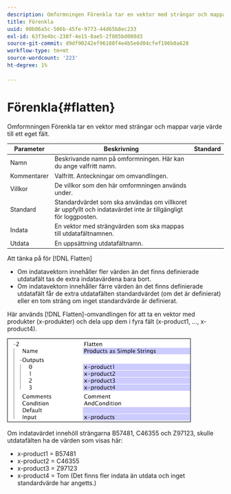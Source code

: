 ```yaml
---
description: Omformningen Förenkla tar en vektor med strängar och mappar varje värde till ett eget fält.
title: Förenkla
uuid: 00b06a5c-506b-45fe-9773-44d65b8ec233
exl-id: 63f3e4bc-238f-4e15-8ae5-2f805bd080d3
source-git-commit: d9df90242ef96188f4e4b5e6d04cfef196b0a628
workflow-type: tm+mt
source-wordcount: '223'
ht-degree: 1%

---
```


# Förenkla{#flatten}

Omformningen Förenkla tar en vektor med strängar och mappar varje värde till ett eget fält.

| Parameter | Beskrivning | Standard |
|---|---|---|
| Namn | Beskrivande namn på omformningen. Här kan du ange valfritt namn. |  |
| Kommentarer | Valfritt. Anteckningar om omvandlingen. |  |
| Villkor | De villkor som den här omformningen används under. |  |
| Standard | Standardvärdet som ska användas om villkoret är uppfyllt och indatavärdet inte är tillgängligt för loggposten. |  |
| Indata | En vektor med strängvärden som ska mappas till utdatafältnamnen. |  |
| Utdata | En uppsättning utdatafältnamn. |  |

Att tänka på för [!DNL Flatten]

* Om indatavektorn innehåller fler värden än det finns definierade utdatafält tas de extra indatavärdena bara bort.
* Om indatavektorn innehåller färre värden än det finns definierade utdatafält får de extra utdatafälten standardvärdet (om det är definierat) eller en tom sträng om inget standardvärde är definierat.

Här används [!DNL Flatten]-omvandlingen för att ta en vektor med produkter (x-produkter) och dela upp dem i fyra fält (x-product1, ..., x-product4).

![](assets/cfg_TransformationType_Flatten.png)

Om indatavärdet innehöll strängarna B57481, C46355 och Z97123, skulle utdatafälten ha de värden som visas här:

* x-product1 = B57481
* x-product2 = C46355
* x-product3 = Z97123
* x-product4 = Tom (Det finns fler indata än utdata och inget standardvärde har angetts.)
